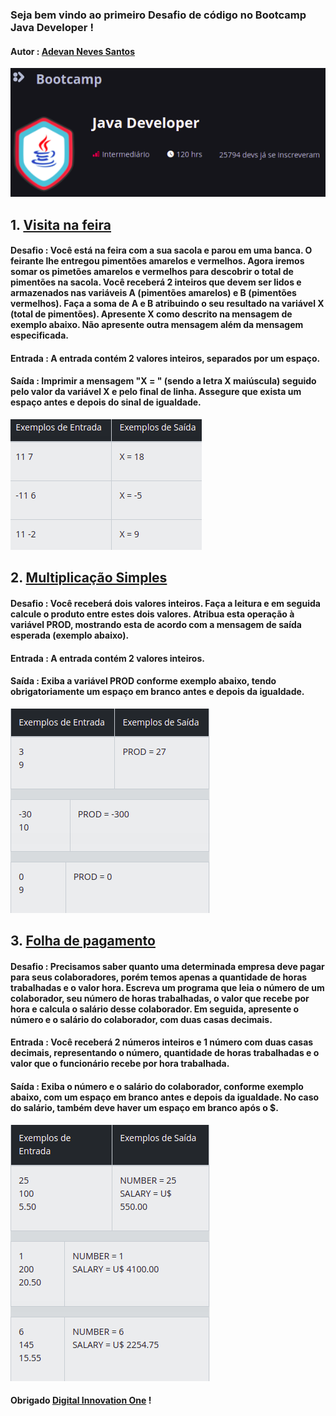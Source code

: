 ### Seja bem vindo ao primeiro Desafio de código no Bootcamp Java Developer !

#### Autor : [Adevan Neves Santos](https://www.linkedin.com/in/adevan-neves-santos/)

![Alter text](./img/logo-bootcamp-java-developer.png)

## 1. [Visita na feira](./src/dio/me/introducao/VisitaNaFeira.java)

#### Desafio : Você está na feira com a sua sacola e parou em uma banca. O feirante lhe entregou pimentões amarelos e vermelhos. Agora iremos somar os pimetões amarelos e vermelhos para descobrir o total de pimentões na sacola.  Você receberá 2 inteiros que devem ser lidos e armazenados nas variáveis A (pimentões amarelos) e B (pimentões vermelhos). Faça a soma de A e B atribuindo o seu resultado na variável X (total de pimentões). Apresente X como descrito na mensagem de exemplo abaixo. Não apresente outra mensagem além da mensagem especificada.

#### Entrada : A entrada contém 2 valores inteiros, separados por um espaço.

#### Saída : Imprimir a mensagem "X = " (sendo a letra X maiúscula) seguido pelo valor da variável X e pelo final de linha. Assegure que exista um espaço antes e depois do sinal de igualdade.

![Alter text](./img/io-visita-na-feira.png)

## 2. [Multiplicação Simples](./src/dio/me/introducao/MultiplicacaoSimples.java)

#### Desafio : Você receberá dois valores inteiros. Faça a leitura e em seguida calcule o produto entre estes dois valores. Atribua esta operação à variável PROD, mostrando esta de acordo com a mensagem de saída esperada (exemplo abaixo).  

#### Entrada : A entrada contém 2 valores inteiros.

#### Saída : Exiba a variável PROD conforme exemplo abaixo, tendo obrigatoriamente um espaço em branco antes e depois da igualdade.

![Alter text](./img/io-multiplicacao-simples.png)

## 3. [Folha de pagamento](./src/dio/me/introducao/FolhaDePagamento.java)

#### Desafio : Precisamos saber quanto uma determinada empresa deve pagar para seus colaboradores, porém temos apenas a quantidade de horas trabalhadas e o valor hora. Escreva um programa que leia o número de um colaborador, seu número de horas trabalhadas, o valor que recebe por hora e calcula o salário desse colaborador. Em seguida, apresente o número e o salário do colaborador, com duas casas decimais.

#### Entrada : Você receberá 2 números inteiros e 1 número com duas casas decimais, representando o número, quantidade de horas trabalhadas e o valor que o funcionário recebe por hora trabalhada.

#### Saída : Exiba o número e o salário do colaborador, conforme exemplo abaixo, com um espaço em branco antes e depois da igualdade. No caso do salário, também deve haver um espaço em branco após o $.

![Alter text](./img/io-folha-de-pagamento.png)

#### Obrigado [Digital Innovation One](https://dio.me) !